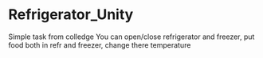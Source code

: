 # Refrigerator_Unity
Simple task from colledge
You can open/close refrigerator and freezer, put food both in refr and freezer, change there temperature
